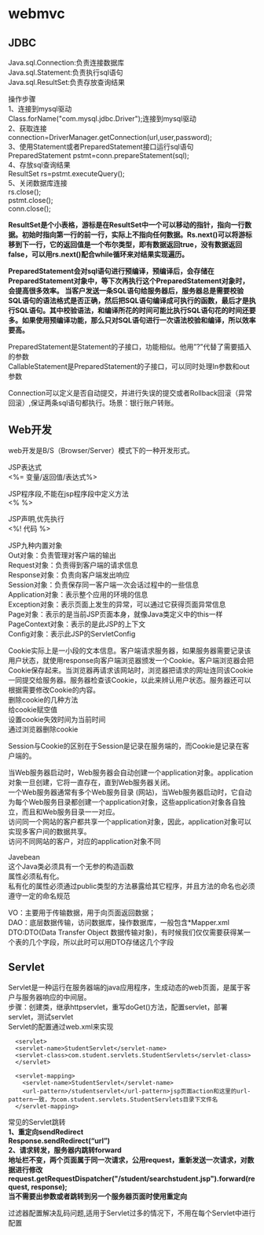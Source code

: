 # webmvc
## JDBC
Java.sql.Connection:负责连接数据库  
Java.sql.Statement:负责执行sql语句  
Java.sql.ResultSet:负责存放查询结果  

操作步骤  
1、连接到mysql驱动  
Class.forName("com.mysql.jdbc.Driver");连接到mysql驱动  
2、获取连接  
connection=DriverManager.getConnection(url,user,password);  
3、使用Statement或者PreparedStatement接口运行sql语句  
PreparedStatement pstmt=conn.prepareStatement(sql);  
4、存放sql查询结果  
ResultSet rs=pstmt.executeQuery();  
5、关闭数据库连接  
rs.close();  
pstmt.close();  
conn.close();  

**ResultSet是个小表格，游标是在ResultSet中一个可以移动的指针，指向一行数据。初始时指向第一行的前一行，实际上不指向任何数据。Rs.next()可以将游标移到下一行，它的返回值是一个布尔类型，即有数据返回true，没有数据返回false，可以用rs.next()配合while循环来对结果实现遍历。**

**PreparedStatement会对sql语句进行预编译，预编译后，会存储在PreparedStatement对象中，等下次再执行这个PreparedStatement对象时，会提高很多效率。
当客户发送一条SQL语句给服务器后，服务器总是需要校验SQL语句的语法格式是否正确，然后把SQL语句编译成可执行的函数，最后才是执行SQL语句。其中校验语法，和编译所花的时间可能比执行SQL语句花的时间还要多。如果使用预编译功能，那么只对SQL语句进行一次语法校验和编译，所以效率要高。**

PreparedStatement是Statement的子接口，功能相似。他用”?”代替了需要插入的参数  
CallableStatement是PreparedStatement的子接口，可以同时处理In参数和out参数  

Connection可以定义是否自动提交，并进行失误的提交或者Rollback回滚（异常回滚）,保证两条sql语句都执行。场景：银行账户转账。  


## Web开发
web开发是B/S（Browser/Server）模式下的一种开发形式。  

JSP表达式  
<%= 变量/返回值/表达式%>  

JSP程序段,不能在jsp程序段中定义方法  
<% %>  

JSP声明,优先执行  
<%!  代码  %>  


JSP九种内置对象  
Out对象：负责管理对客户端的输出  
Request对象：负责得到客户端的请求信息  
Response对象：负责向客户端发出响应  
Session对象：负责保存同一客户端一次会话过程中的一些信息  
Application对象：表示整个应用的环境的信息  
Exception对象：表示页面上发生的异常，可以通过它获得页面异常信息  
Page对象：表示的是当前JSP页面本身，就像Java类定义中的this一样  
PageContext对象：表示的是此JSP的上下文  
Config对象：表示此JSP的ServletConfig  

Cookie实际上是一小段的文本信息。客户端请求服务器，如果服务器需要记录该用户状态，就使用response向客户端浏览器颁发一个Cookie。客户端浏览器会把Cookie保存起来。当浏览器再请求该网站时，浏览器把请求的网址连同该Cookie一同提交给服务器。服务器检查该Cookie，以此来辨认用户状态。服务器还可以根据需要修改Cookie的内容。  
删除cookie的几种方法  
给cookie赋空值  
设置cookie失效时间为当前时间  
通过浏览器删除cookie  

Session与Cookie的区别在于Session是记录在服务端的，而Cookie是记录在客户端的。  

当Web服务器启动时，Web服务器会自动创建一个application对象。application对象一旦创建，它将一直存在，直到Web服务器关闭。  
一个Web服务器通常有多个Web服务目录 (网站)，当Web服务器启动时，它自动为每个Web服务目录都创建一个application对象，这些application对象各自独立，而且和Web服务目录一一对应。  
访问同一个网站的客户都共享一个application对象，因此，application对象可以实现多客户间的数据共享。  
访问不同网站的客户，对应的application对象不同

Javebean  
这个Java类必须具有一个无参的构造函数  
属性必须私有化。  
私有化的属性必须通过public类型的方法暴露给其它程序，并且方法的命名也必须遵守一定的命名规范  

VO：主要用于传输数据，用于向页面返回数据；  
DAO：底层数据传输，访问数据库，操作数据库，一般包含*Mapper.xml  
DTO:DTO(Data Transfer Object 数据传输对象)，有时候我们仅仅需要获得某一个表的几个字段，所以此时可以用DTO存储这几个字段  

## Servlet
Servlet是一种运行在服务器端的java应用程序，生成动态的web页面，是属于客户与服务器响应的中间层。  
步骤：创建类，继承httpservlet，重写doGet()方法，配置servlet，部署servlet，测试servlet  
Servlet的配置通过web.xml来实现  
```
  <servlet>
  <servlet-name>StudentServlet</servlet-name>
  <servlet-class>com.student.servlets.StudentServlets</servlet-class>
  </servlet>
  
  <servlet-mapping>
 	<servlet-name>StudentServlet</servlet-name>
 	<url-pattern>/studentservlet</url-pattern>jsp页面action和这里的url-pattern一致，为com.student.servlets.StudentServlets目录下文件名
  </servlet-mapping>
 ```

常见的Servlet跳转  
**1、重定向sendRedirect  
Response.sendRedirect(“url”)  
2、请求转发，服务器内跳转forward  
地址栏不变，两个页面属于同一次请求，公用request，重新发送一次请求，对数据进行修改  
request.getRequestDispatcher("/student/searchstudent.jsp").forward(request, response);  
当不需要出参数或者跳转到另一个服务器页面时使用重定向**  

过滤器配置解决乱码问题,适用于Servlet过多的情况下，不用在每个Servlet中进行配置  

